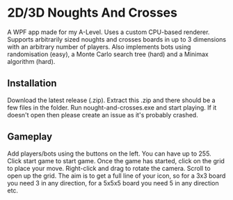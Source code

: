 # 2D/3D Noughts And Crosses

A WPF app made for my A-Level. Uses a custom CPU-based renderer. Supports arbitrarily sized noughts and crosses boards in up to 3 dimensions with an arbitrary number of players. Also implements bots using randomisation (easy), a Monte Carlo search tree (hard) and a Minimax algorithm (hard).

## Installation

Download the latest release (.zip). Extract this .zip and there should be a few files in the folder. Run nought-and-crosses.exe and start playing. If it doesn't open then please create an issue as it's probably crashed.

## Gameplay

Add players/bots using the buttons on the left. You can have up to 255. Click start game to start game. Once the game has started, click on the grid to place your move. Right-click and drag to rotate the camera. Scroll to open up the grid. The aim is to get a full line of your icon, so for a 3x3 board you need 3 in any direction, for a 5x5x5 board you need 5 in any direction etc.

